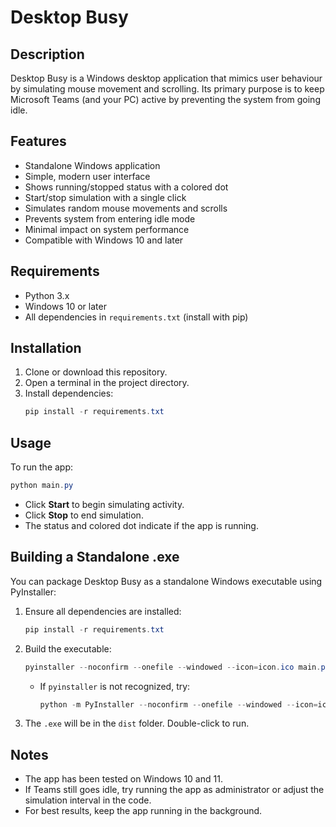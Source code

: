 # Desktop Busy

## Description
Desktop Busy is a Windows desktop application that mimics user behaviour by simulating mouse movement and scrolling. Its primary purpose is to keep Microsoft Teams (and your PC) active by preventing the system from going idle.

## Features
- Standalone Windows application
- Simple, modern user interface
- Shows running/stopped status with a colored dot
- Start/stop simulation with a single click
- Simulates random mouse movements and scrolls
- Prevents system from entering idle mode
- Minimal impact on system performance
- Compatible with Windows 10 and later

## Requirements
- Python 3.x
- Windows 10 or later
- All dependencies in `requirements.txt` (install with pip)

## Installation
1. Clone or download this repository.
2. Open a terminal in the project directory.
3. Install dependencies:
   ```powershell
   pip install -r requirements.txt
   ```

## Usage
To run the app:
```powershell
python main.py
```

- Click **Start** to begin simulating activity.
- Click **Stop** to end simulation.
- The status and colored dot indicate if the app is running.

## Building a Standalone .exe
You can package Desktop Busy as a standalone Windows executable using PyInstaller:

1. Ensure all dependencies are installed:
   ```powershell
   pip install -r requirements.txt
   ```
2. Build the executable:
   ```powershell
   pyinstaller --noconfirm --onefile --windowed --icon=icon.ico main.py
   ```
   - If `pyinstaller` is not recognized, try:
     ```powershell
     python -m PyInstaller --noconfirm --onefile --windowed --icon=icon.ico main.py
     ```
3. The `.exe` will be in the `dist` folder. Double-click to run.

## Notes
- The app has been tested on Windows 10 and 11.
- If Teams still goes idle, try running the app as administrator or adjust the simulation interval in the code.
- For best results, keep the app running in the background.
